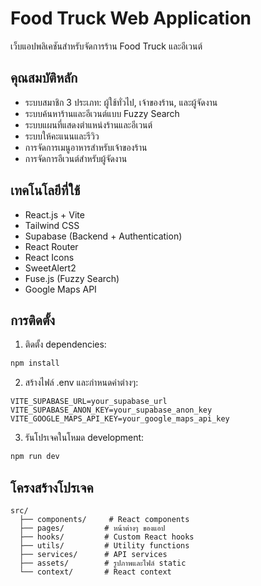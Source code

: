 # Food Truck Web Application

เว็บแอปพลิเคชันสำหรับจัดการร้าน Food Truck และอีเวนต์

## คุณสมบัติหลัก

- ระบบสมาชิก 3 ประเภท: ผู้ใช้ทั่วไป, เจ้าของร้าน, และผู้จัดงาน
- ระบบค้นหาร้านและอีเวนต์แบบ Fuzzy Search
- ระบบแผนที่แสดงตำแหน่งร้านและอีเวนต์
- ระบบให้คะแนนและรีวิว
- การจัดการเมนูอาหารสำหรับเจ้าของร้าน
- การจัดการอีเวนต์สำหรับผู้จัดงาน

## เทคโนโลยีที่ใช้

- React.js + Vite
- Tailwind CSS
- Supabase (Backend + Authentication)
- React Router
- React Icons
- SweetAlert2
- Fuse.js (Fuzzy Search)
- Google Maps API

## การติดตั้ง

1. ติดตั้ง dependencies:
```bash
npm install
```

2. สร้างไฟล์ .env และกำหนดค่าต่างๆ:
```
VITE_SUPABASE_URL=your_supabase_url
VITE_SUPABASE_ANON_KEY=your_supabase_anon_key
VITE_GOOGLE_MAPS_API_KEY=your_google_maps_api_key
```

3. รันโปรเจคในโหมด development:
```bash
npm run dev
```

## โครงสร้างโปรเจค

```
src/
  ├── components/     # React components
  ├── pages/         # หน้าต่างๆ ของแอป
  ├── hooks/         # Custom React hooks
  ├── utils/         # Utility functions
  ├── services/      # API services
  ├── assets/        # รูปภาพและไฟล์ static
  └── context/       # React context
